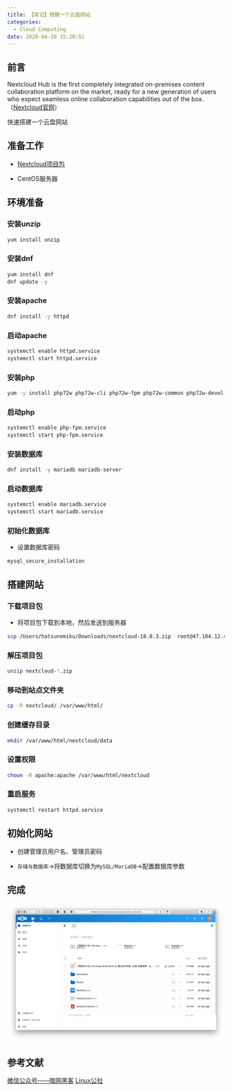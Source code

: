 ```yaml
---
title: 【笔记】搭建一个云盘网站
categories:
  - Cloud Computing
date: 2020-04-20 15:20:51
---
```


## 前言

Nextcloud Hub is the first completely integrated on-premises content collaboration platform on the market, ready for a new generation of users who expect seamless online collaboration capabilities out of the box.（[Nextcloud官网](https://nextcloud.com)）

快速搭建一个云盘网站

<!-- more -->

## 准备工作

- [Nextcloud项目包](https://download.nextcloud.com/server/releases/nextcloud-18.0.3.zip)

- CentOS服务器

## 环境准备

### 安装unzip

``` sh
yum install unzip
```

### 安装dnf

``` sh
yum install dnf
dnf update -y
```

### 安装apache

``` sh
dnf install -y httpd
```

### 启动apache

``` sh
systemctl enable httpd.service
systemctl start httpd.service
```

### 安装php

``` sh
yum -y install php72w php72w-cli php72w-fpm php72w-common php72w-devel php72w-embedded php72w-gd php72w-mbstring php72w-mysqlnd php72w-opcache php72w-pdo php72w-xml
```

### 启动php

``` sh
systemctl enable php-fpm.service
systemctl start php-fpm.service
```

### 安装数据库

``` sh
dnf install -y mariadb mariadb-server
```

### 启动数据库

``` sh
systemctl enable mariadb.service
systemctl start mariadb.service
```

### 初始化数据库

- 设置数据库密码

``` sh
mysql_secure_installation
```

## 搭建网站

### 下载项目包

- 将项目包下载到本地，然后发送到服务器

``` sh
scp /Users/hatsunemiku/Downloads/nextcloud-18.0.3.zip  root@47.104.12.47:/root/nextcloud-18.0.3.zip
```

### 解压项目包

``` sh
unzip nextcloud-*.zip
```

### 移动到站点文件夹

``` sh
cp -R nextcloud/ /var/www/html/
```

### 创建缓存目录

``` sh
mkdir /var/www/html/nextcloud/data
```

### 设置权限

``` sh
chown -R apache:apache /var/www/html/nextcloud
```

### 重启服务

``` sh
systemctl restart httpd.service
```

## 初始化网站

- 创建管理员用户名、管理员密码

- `存储与数据库`->将数据库切换为`MySQL/MariaDB`->配置数据库参数

## 完成

![01.png](/images/20200420152051/01.png)

## 参考文献

[微信公众号——暗网黑客](http://weixin.qq.com/r/Aji6v5jEjlDyKNzcb22G)
[Linux公社](https://www.linuxidc.com/Linux/2019-07/159197.htm)

